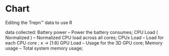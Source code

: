 # Chart
Editing the Trepn™ data to use R

data collected:
Battery power  – Power the battery consumes;
CPU Load ( Normalized )  – Normalized CPU load across all cores;
CPUx Load  – Load for each CPU core ; x -> [1:8]
GPU Load  – Usage for the 3D GPU core;
Memory usage – Total system memory usage;
